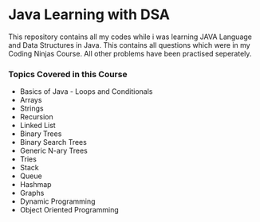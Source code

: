 # Java Learning with DSA
This repository contains all my codes while i was learning JAVA Language and Data Structures in Java. This contains all questions which were in my Coding Ninjas Course. All other problems have been practised seperately.


### Topics Covered in this Course
- Basics of Java - Loops and Conditionals
- Arrays
- Strings
- Recursion
- Linked List
- Binary Trees
- Binary Search Trees
- Generic N-ary Trees
- Tries
- Stack
- Queue
- Hashmap
- Graphs
- Dynamic Programming
- Object Oriented Programming

